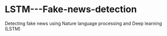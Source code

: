 # LSTM---Fake-news-detection
Detecting fake news using Nature language processing and Deep learning (LSTM)
